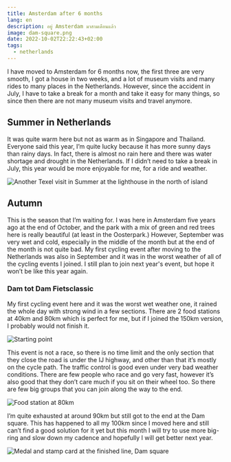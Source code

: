 ```yaml
---
title: Amsterdam after 6 months
lang: en
description: อยู่ Amsterdam มาสามเดือนแล้ว
image: dam-square.png
date: 2022-10-02T22:22:43+02:00
tags:
  - netherlands
---
```


I have moved to Amsterdam for 6 months now, the first three are very smooth, I got a house in two weeks, and a lot of museum visits and many rides to many places in the Netherlands. However, since the accident in July, I have to take a break for a month and take it easy for many things, so since then there are not many museum visits and travel anymore.

## Summer in Netherlands

It was quite warm here but not as warm as in Singapore and Thailand. Everyone said this year, I’m quite lucky because it has more sunny days than rainy days. In fact, there is almost no rain here and there was water shortage and drought in the Netherlands. If I didn’t need to take a break in July, this year would be more enjoyable for me, for a ride and weather.

![Another Texel visit in Summer at the lighthouse in the north of island](texel-lighthouse.png)

## Autumn

This is the season that I’m waiting for. I was here in Amsterdam five years ago at the end of October, and the park with a mix of green and red trees here is really beautiful (at least in the Oosterpark.) However, September was very wet and cold, especially in the middle of the month but at the end of the month is not quite bad. My first cycling event after moving to the Netherlands was also in September and it was in the worst weather of all of the cycling events I joined. I still plan to join next year's event, but hope it won’t be like this year again.

### Dam tot Dam Fietsclassic

My first cycling event here and it was the worst wet weather one, it rained the whole day with strong wind in a few sections. There are 2 food stations at 40km and 80km which is perfect for me, but if I joined the 150km version, I probably would not finish it.

![Starting point](starging-dam-tot-dam.png)

This event is not a race, so there is no time limit and the only section that they close the road is under the IJ highway, and other than that it’s mostly on the cycle path. The traffic control is good even under very bad weather conditions. There are few people who race and go very fast, however it’s also good that they don’t care much if you sit on their wheel too. So there are few big groups that you can join along the way to the end.

![Food station at 80km](food-station.png)

I’m quite exhausted at around 90km but still got to the end at the Dam square. This has happened to all my 100km since I moved here and still can’t find a good solution for it yet but this month I will try to use more big-ring and slow down my cadence and hopefully I will get better next year.

![Medal and stamp card at the finished line, Dam square](medal-stamps-dam-square.png)
